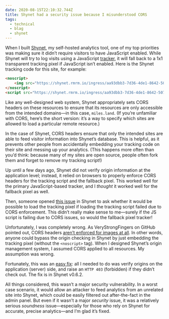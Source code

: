 ```yaml
---
date: 2020-08-15T22:10:32.744Z
title: Shynet had a security issue because I misunderstood CORS
tags:
  - technical
  - blag
  - shynet
---
```

When I built [Shynet](https://github.com/milesmcc/shynet), my self-hosted analytics tool, one of my top priorities was making sure it didn’t require visitors to have JavaScript enabled. While Shynet will try to log visits using a JavaScript [tracker](https://shynet.rmrm.io/ingress/aa93dbb3-7d36-4de1-8642-5074c7e33c92/script.js), it will fall back to a 1x1 transparent tracking pixel if JavaScript isn’t enabled. Here is the Shynet tracking code for this site, for example:

```html
<noscript>
    <img src="https://shynet.rmrm.io/ingress/aa93dbb3-7d36-4de1-8642-5074c7e33c92/pixel.gif">
</noscript>
<script src="https://shynet.rmrm.io/ingress/aa93dbb3-7d36-4de1-8642-5074c7e33c92/script.js"></script>
```

Like any well-designed web system, Shynet appropriately sets CORS headers on these resources to ensure that its resources are only accessible from the intended domains—in this case, `miles.land`. (If you’re unfamiliar with CORS, here’s the short version: it’s a way to specify which sites are allowed to load a particular remote resource.)

In the case of Shynet, CORS headers ensure that only the intended sites are able to feed visitor information into Shynet’s database. This is helpful, as it prevents other people from accidentally embedding your tracking code on their site and messing up your analytics. (This happens more often than you’d think: because many of my sites are open source, people often fork them and forget to remove my tracking script!)

Up until a few days ago, Shynet did not verify origin information at the application level; instead, it relied on browsers to properly enforce CORS headers for the tracking script and the fallback pixel. This worked well for the primary JavaScript-based tracker, and I *thought* it worked well for the fallback pixel as well.

Then, someone opened [this issue](https://github.com/milesmcc/shynet/issues/65) in Shynet to ask whether it would be possible to load the tracking pixel if loading the tracking script failed due to CORS enforcement. This didn’t really make sense to me—surely if the JS script is failing due to CORS issues, so would the fallback pixel tracker!

Unfortunately, I was completely wrong. As VeryStrongFingers on GitHub pointed out, CORS headers [aren’t enforced for images at all](https://developer.mozilla.org/en-US/docs/Web/HTTP/CORS#What_requests_use_CORS). In other words, anyone could bypass the origin checking in Shynet by just embedding the tracking pixel (without the `<noscript>` tag). When I designed Shynet’s origin management system, I assumed CORS applied to all resources. My assumption was wrong.

Fortunately, this was an [easy fix](https://github.com/milesmcc/shynet/commit/3e315f06edc71fa4eca7adf8e8197a708a5d5bb3): all I needed to do was verify origins on the application (server) side, and raise an `HTTP 403` (forbidden) if they didn’t check out. The fix is in Shynet v0.6.2.

All things considered, this wasn’t a major security vulnerability. In a worst case scenario, it would allow an attacker to feed analytics from an unrelated site into Shynet, which could be easily filtered out after-the-fact in the admin panel. But even if it wasn’t a major *security* issue, it was a relatively serious *soundness* issue—especially for those who rely on Shynet for accurate, precise analytics—and I’m glad it’s fixed.